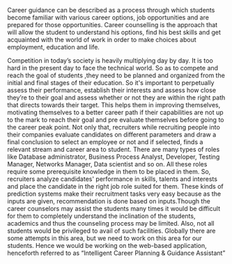Career guidance can be described as a process through which students become familiar with various career options, job opportunities and are prepared for those opportunities. Career counselling is the approach that will allow the student to understand his options, find his best skills and get acquainted with the world of work in order to make choices about employment, education and life.

Competition in today’s society is heavily multiplying day by day. It is too hard in the present day to face the technical world. So as to compete and reach the goal of students ,they need to be planned and organized from the initial and final stages of their education. So it's important to perpetually assess their performance, establish their interests and assess how close they’re to their goal and assess whether or not they are within the right path that directs towards their target. This helps them in improving themselves, motivating themselves to a better career path if their capabilities are not up to the mark to reach their goal and pre evaluate themselves before going to the career peak point. Not only that, recruiters while recruiting people into their companies evaluate candidates on different parameters and draw a final conclusion to select an employee or not and if selected, finds a relevant stream and career area to student. There are many types of roles like Database administrator, Business Process Analyst, Developer, Testing Manager, Networks Manager, Data scientist and so on. All these roles require some prerequisite knowledge in them to be placed in them. So, recruiters analyze candidates' performance in skills, talents and interests and place the candidate in the right job role suited for them. These kinds of prediction systems make their recruitment tasks very easy because as the inputs are given, recommendation is done based on inputs.Though the career counselors may assist the students many times it would be difficult for them to completely understand the inclination of the students, academics and thus the counseling process may be limited. Also, not all students would be privileged to avail of such facilities. Globally there are some attempts in this area, but we need to work on this area for our students. Hence we would be working on the web-based application, henceforth referred to as “Intelligent Career Planning & Guidance Assistant” 
